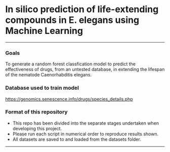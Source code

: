 # In silico prediction of life-extending compounds in E. elegans using Machine Learning
---
### Goals
To generate a random forest classfication model to predict the effectiveness of drugs, from an untested database, in extending the lifespan of the nematode Caenorhabditis elegans.

### Database used to train model
https://genomics.senescence.info/drugs/species_details.php

### Format of this repository  
 - This repo has been divided into the separate stages undertaken when developing this project.
 - Please run each script in numerical order to reproduce results shown.
 - All datasets are saved to and loaded from the datasets folder. 
---
